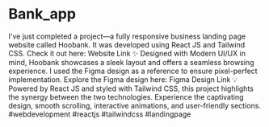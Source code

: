 # Bank_app
I've just completed a project—a fully responsive business landing page website called Hoobank. It was developed using React JS and Tailwind CSS. Check it out here: Website Link
✨ Designed with Modern UI/UX in mind, Hoobank showcases a sleek layout and offers a seamless browsing experience. I used the Figma design as a reference to ensure pixel-perfect implementation. Explore the Figma design here: Figma Design Link
💡 Powered by React JS and styled with Tailwind CSS, this project highlights the synergy between the two technologies. Experience the captivating design, smooth scrolling, interactive animations, and user-friendly sections.
#webdevelopment #reactjs #tailwindcss #landingpage
